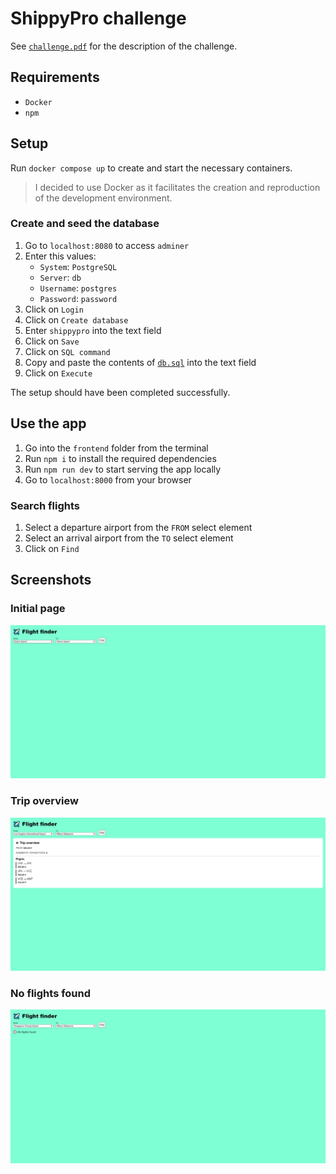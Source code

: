 # ShippyPro challenge

See [`challenge.pdf`](./challenge.pdf) for the description of the challenge.

## Requirements

- `Docker`
- `npm`

## Setup

Run `docker compose up` to create and start the necessary containers.

> I decided to use Docker as it facilitates the creation and reproduction
> of the development environment.

### Create and seed the database

1. Go to `localhost:8080` to access `adminer`
2. Enter this values:
    - `System`: `PostgreSQL`
    - `Server`: `db`
    - `Username`: `postgres`
    - `Password`: `password`
3. Click on `Login`
4. Click on `Create database`
5. Enter `shippypro` into the text field
6. Click on `Save`
7. Click on `SQL command`
8. Copy and paste the contents of [`db.sql`](./backend/db.sql) into the text field
9. Click on `Execute`

The setup should have been completed successfully.

## Use the app

1. Go into the `frontend` folder from the terminal
2. Run `npm i` to install the required dependencies
3. Run `npm run dev` to start serving the app locally
4. Go to `localhost:8000` from your browser

### Search flights

1. Select a departure airport from the `FROM` select element
2. Select an arrival airport from the `TO` select element
3. Click on `Find`

## Screenshots

### Initial page

![Initial](./assets/initial.png)

### Trip overview

![Initial](./assets/trip-overview.png)

### No flights found

![Initial](./assets/no-flights.png)
